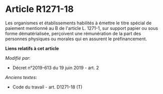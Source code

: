 # Article R1271-18

Les organismes et établissements habilités à émettre le titre spécial de paiement mentionné au B de l'article L. 1271-1, sur
support papier ou sous forme dématérialisée, perçoivent une rémunération de la part des personnes physiques ou morales qui en
assurent le préfinancement.

**Liens relatifs à cet article**

_Modifié par_:

  - Décret n°2019-613 du 19 juin 2019 - art. 2

_Anciens textes_:

  - Code du travail - art. D1271-18 (T)
